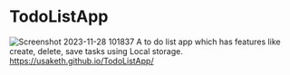 # TodoListApp
![Screenshot 2023-11-28 101837](https://github.com/usaketh/TodoListApp/assets/64151405/5d3ea52b-d6e2-4151-b28e-67e862d8ae82)
A to do list app which has features like create, delete, save tasks using Local storage.
https://usaketh.github.io/TodoListApp/

